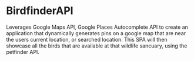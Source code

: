 # BirdfinderAPI

Leverages Google Maps API, Google Places Autocomplete API to create an application that dynamically generates pins on a google map that are near the users current location, or searched location. This SPA will then showcase all the birds that are available at that wildlife sancuary, using the petfinder API.
